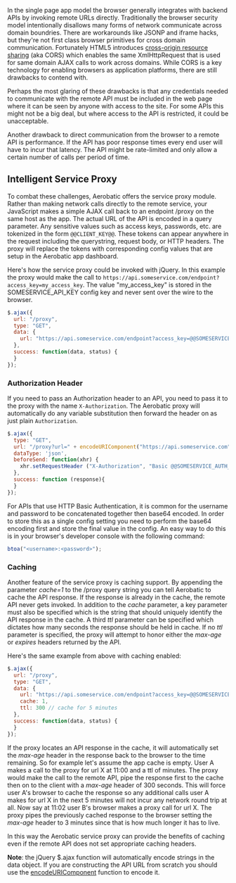 In the single page app model the browser generally integrates with backend APIs by invoking remote URLs directly. Traditionally the browser security model intentionally disallows many forms of network communicate across domain boundries. There are workarounds like JSONP and iframe hacks, but they're not first class browser primitives for cross domain communication. Fortunately HTML5 introduces [cross-origin resource sharing](http://en.wikipedia.org/wiki/Cross-origin_resource_sharing) (aka CORS) which enables the same XmlHttpRequest that is used for same domain AJAX calls to work across domains. While CORS is a key technology for enabling browsers as application platforms, there are still drawbacks to contend with.

Perhaps the most glaring of these drawbacks is that any credentials needed to communicate with the remote API must be included in the web page where it can be seen by anyone with access to the site. For some APIs this might not be a big deal, but where access to the API is restricted, it could be unacceptable.

Another drawback to direct communication from the browser to a remote API is performance. If the API has poor response times every end user will have to incur that latency. The API might be rate-limited and only allow a certain number of calls per period of time.

## Intelligent Service Proxy
To combat these challenges, Aerobatic offers the service proxy module. Rather than making network calls directly to the remote service, your JavaScript makes a simple AJAX call back to an endpoint /proxy on the same host as the app. The actual URL of the API is encoded in a query parameter. Any sensitive values such as access keys, passwords, etc. are tokenized in the form `@@CLIENT_KEY@@`. These tokens can appear anywhere in the request including the querystring, request body, or HTTP headers. The proxy will replace the tokens with corresponding config values that are setup in the Aerobatic app dashboard.

Here's how the service proxy could be invoked with jQuery. In this example the proxy would make the call to `https://api.someservice.com/endpoint?access_key=my_access_key`. The value "my_access_key" is stored in the SOMESERVICE_API_KEY config key and never sent over the wire to the browser.

```javascript
$.ajax({
  url: "/proxy",
  type: "GET",
  data: {
    url: "https://api.someservice.com/endpoint?access_key=@@SOMESERVICE_API_KEY@@"
  },
  success: function(data, status) {
  }
});
```

### Authorization Header
If you need to pass an Authorization header to an API, you need to pass it to the proxy with the name `X-Authorization`. The Aerobatic proxy will automatically do any variable substitution then forward the header on as just plain `Authorization`.

```js
$.ajax({
  type: "GET",
  url: "/proxy?url=" + encodeURIComponent("https://api.someservice.com"),
  dataType: 'json',
  beforeSend: function(xhr) {
    xhr.setRequestHeader ("X-Authorization", "Basic @@SOMESERVICE_AUTH_HEADER@@");
  },
  success: function (response){
  }
});
```

For APIs that use HTTP Basic Authentication, it is common for the username and password to be concatenated together then base64 encoded. In order to store this as a single config setting you need to perform the base64 encoding first and store the final value in the config. An easy way to do this is in your browser's developer console with the following command:

```js
btoa("<username>:<password>");
```

### Caching
Another feature of the service proxy is caching support. By appending the parameter _cache=1_ to the /proxy query string you can tell Aerobatic to cache the API response. If the response is already in the cache, the remote API never gets invoked. In addition to the _cache_ parameter, a key parameter must also be specified which is the string that should uniquely identify the API response in the cache. A third _ttl_ parameter can be specified which dictates how many seconds the response should be held in cache. If no _ttl_ parameter is specified, the proxy will attempt to honor either the _max-age_ or _expires_ headers returned by the API.

Here's the same example from above with caching enabled:

```javascript
$.ajax({
  url: "/proxy",
  type: "GET",
  data: {
    url: "https://api.someservice.com/endpoint?access_key=@@SOMESERVICE_API_KEY@@",
    cache: 1,
    ttl: 300 // cache for 5 minutes
  },
  success: function(data, status) {
  }
});
```

If the proxy locates an API response in the cache, it will automatically set the _max-age_ header in the response back to the browser to the time remaining. So for example let's assume the app cache is empty. User A makes a call to the proxy for url X at 11:00 and a ttl of minutes. The proxy would make the call to the remote API, pipe the response first to the cache then on to the client with a _max-age_ header of 300 seconds. This will force user A's browser to cache the response so any additional calls user A makes for url X in the next 5 minutes will not incur any network round trip at all. Now say at 11:02 user B's browser makes a proxy call for url X. The proxy pipes the previously cached response to the browser setting the _max-age_ header to 3 minutes since that is how much longer it has to live.  

In this way the Aerobatic service proxy can provide the benefits of caching even if the remote API does not set appropriate caching headers.

__Note__: the jQuery $.ajax function will automatically encode strings in the data object. If you are constructing the API URL from scratch you should use the [encodeURIComponent](https://developer.mozilla.org/en-US/docs/Web/JavaScript/Reference/Global_Objects/encodeURIComponent) function to encode it.
